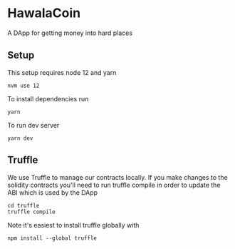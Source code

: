 # HawalaCoin

A DApp for getting money into hard places

## Setup

This setup requires node 12 and yarn
```
nvm use 12
```

To install dependencies run
```
yarn
```

To run dev server
```
yarn dev
```

## Truffle

We use Truffle to manage our contracts locally.
If you make changes to the solidity contracts you'll need to run truffle compile in order to update the ABI which is used by the DApp
```
cd truffle
truffle compile
```

Note it's easiest to install truffle globally with
```
npm install --global truffle
```

